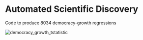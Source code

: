 # Automated Scientific Discovery
Code to produce 8034 democracy-growth regressions 

![democracy_growth_tstatistic](https://user-images.githubusercontent.com/19677270/140639329-6cb8ad55-bb92-4a96-a10a-c99ac98d5ff2.png)
